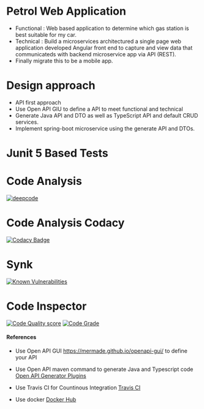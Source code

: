 # Petrol Web Application
*   Functional : Web based application to determine which gas station is best suitable for my car.
*   Technical  : Build a microservices architectured a single page web application developed Angular front end to capture and view data that communicateds with backend microservice app via API (REST).
*   Finally migrate this to be a mobile app.


# Design approach
*   API first approach
*   Use Open API GIU to define a API to meet functional and technical 
*   Generate Java API and DTO as well as TypeScript API and default CRUD services.
*   Implement spring-boot microservice using the generate API and DTOs.

# Junit 5 Based Tests

# Code Analysis
[![deepcode](https://www.deepcode.ai/api/gh/badge?key=eyJhbGciOiJIUzI1NiIsInR5cCI6IkpXVCJ9.eyJwbGF0Zm9ybTEiOiJnaCIsIm93bmVyMSI6ImRlZS1zaXgiLCJyZXBvMSI6InBldHJvbC1hcHAiLCJpbmNsdWRlTGludCI6ZmFsc2UsImF1dGhvcklkIjoyNjkyOSwiaWF0IjoxNjExNjkzMTM4fQ.Mtardxcygy6IL0ed7jcSditMHPTHZQHx5QAB16YUa-I)](https://www.deepcode.ai/app/gh/dee-six/petrol-app/_/dashboard?utm_content=gh%2Fdee-six%2Fpetrol-app)

# Code Analysis Codacy
[![Codacy Badge](https://api.codacy.com/project/badge/Grade/20beb1d7a9af4d7fb0164600a83f9a61)](https://app.codacy.com/gh/dee-six/petrol-app?utm_source=github.com&utm_medium=referral&utm_content=dee-six/petrol-app&utm_campaign=Badge_Grade_Settings)

# Synk
[![Known Vulnerabilities](https://snyk.io/test/github/dee-six/petrol-app/badge.svg)](https://snyk.io/test/github/dee-six/petrol-app/badge.svg)

# Code Inspector
[![Code Quality score](https://www.code-inspector.com/project/27224/score/svg)](https://www.code-inspector.com/project/27224/score/svg)
[![Code Grade ](https://www.code-inspector.com/project/27224/status/svg)](https://www.code-inspector.com/project/27224/status/svg)

#### References
*   Use Open API GUI <https://mermade.github.io/openapi-gui/> to define your API
*   Use Open API maven command to generate Java and Typescript code [Open API Generator Plugins](https://openapi-generator.tech/docs/plugins "Open API Generator Plugins") 
*   Use Travis CI for Countinous Integration [Travis CI](https://travis-ci.com/ "title") 

*   Use docker [Docker Hub](https://hub.docker.com/repositories "title") 


